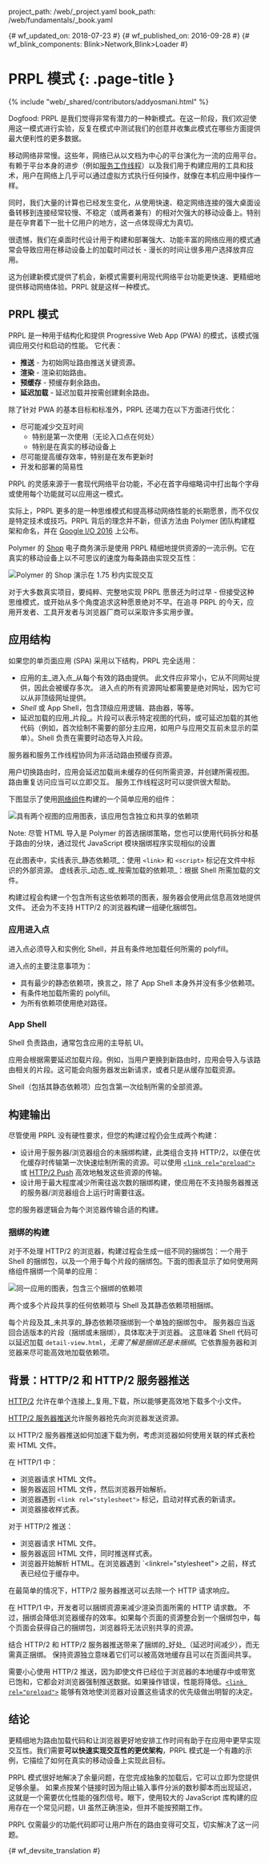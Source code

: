 project_path: /web/_project.yaml
book_path: /web/fundamentals/_book.yaml

{# wf_updated_on: 2018-07-23 #}
{# wf_published_on: 2016-09-28 #}
{# wf_blink_components: Blink>Network,Blink>Loader #}

# PRPL 模式 {: .page-title }

{% include "web/_shared/contributors/addyosmani.html" %}

Dogfood: PRPL 是我们觉得非常有潜力的一种新模式。在这一阶段，我们欢迎使用这一模式进行实验，反复在模式中测试我们的创意并收集此模式在哪些方面提供最大便利性的更多数据。



移动网络非常慢。这些年，网络已从以文档为中心的平台演化为一流的应用平台。
有赖于平台本身的进步（例如[服务工作线程](/web/fundamentals/getting-started/primers/service-workers)）以及我们用于构建应用的工具和技术，用户在网络上几乎可以通过虚拟方式执行任何操作，就像在本机应用中操作一样。





同时，我们大量的计算也已经发生变化，从使用快速、稳定网络连接的强大桌面设备转移到连接经常较慢、不稳定（或两者兼有）的相对欠强大的移动设备上。特别是在孕育着下一批十亿用户的地方，这一点体现得尤为真切。



很遗憾，我们在桌面时代设计用于构建和部署强大、功能丰富的网络应用的模式通常会导致应用在移动设备上的加载时间过长 - 漫长的时间让很多用户选择放弃应用。



这为创建新模式提供了机会，新模式需要利用现代网络平台功能更快速、更精细地提供移动网络体验。PRPL 就是这样一种模式。



## PRPL 模式

PRPL 是一种用于结构化和提供 Progressive Web App (PWA) 的模式，该模式强调应用交付和启动的性能。
它代表：

*  **推送** - 为初始网址路由推送关键资源。
*  **渲染** - 渲染初始路由。
*  **预缓存** - 预缓存剩余路由。
*  **延迟加载** - 延迟加载并按需创建剩余路由。

除了针对 PWA 的基本目标和标准外，PRPL 还竭力在以下方面进行优化：


* 尽可能减少交互时间
    * 特别是第一次使用（无论入口点在何处）
    * 特别是在真实的移动设备上
* 尽可能提高缓存效率，特别是在发布更新时
* 开发和部署的简易性

PRPL 的灵感来源于一套现代网络平台功能，不必在首字母缩略词中打出每个字母或使用每个功能就可以应用这一模式。



实际上，PRPL 更多的是一种思维模式和提高移动网络性能的长期愿景，而不仅仅是特定技术或技巧。PRPL 背后的理念并不新，但该方法由 Polymer 团队构建框架和命名，并在 [Google I/O 2016](https://www.youtube.com/watch?v=J4i0xJnQUzU) 上公布。



Polymer 的 [Shop](https://shop.polymer-project.org) 电子商务演示是使用 PRPL 精细地提供资源的一流示例。它在真实的移动设备上以不可思议的速度为每条路由实现交互性：




![Polymer 的 Shop 演示在 1.75 秒内实现交互](images/app-build-prpl-shop.png)

对于大多数真实项目，要纯粹、完整地实现 PRPL 愿景还为时过早 - 但接受这种思维模式，或开始从多个角度追求这种愿景绝对不早。在追寻 PRPL 的今天，应用开发者、工具开发者与浏览器厂商可以采取许多实用步骤。



## 应用结构

如果您的单页面应用 (SPA) 采用以下结构，PRPL 完全适用：


-   应用的主_进入点_从每个有效的路由提供。
此文件应非常小，它从不同网址提供，因此会被缓存多次。
进入点的所有资源网址都需要是绝对网址，因为它可以从非顶级网址提供。
-   _Shell_ 或 App Shell，包含顶级应用逻辑、路由器，等等。
-   延迟加载的应用_片段_。片段可以表示特定视图的代码，或可延迟加载的其他代码（例如，首次绘制不需要的部分主应用，如用户与应用交互前未显示的菜单）。Shell 负责在需要时动态导入片段。


服务器和服务工作线程协同为非活动路由预缓存资源。


用户切换路由时，应用会延迟加载尚未缓存的任何所需资源，并创建所需视图。
路由重复访问应当可以立即交互。
服务工作线程这时可以提供很大帮助。

下图显示了使用[网络组件](http://webcomponents.org/)构建的一个简单应用的组件：


![具有两个视图的应用图表，该应用包含独立和共享的依赖项](images/app-build-components.png)


Note: 尽管 HTML 导入是 Polymer 的首选捆绑策略，您也可以使用代码拆分和基于路由的分块，通过现代 JavaScript 模块捆绑程序实现相似的设置



在此图表中，实线表示_静态依赖项_：使用 `<link>` 和 `<script>` 标记在文件中标识的外部资源。
虚线表示_动态_或_按需加载的依赖项_：根据 Shell 所需加载的文件。



构建过程会构建一个包含所有这些依赖项的图表，服务器会使用此信息高效地提供文件。
还会为不支持 HTTP/2 的浏览器构建一组硬化捆绑包。


### 应用进入点

进入点必须导入和实例化 Shell，并且有条件地加载任何所需的 polyfill。


进入点的主要注意事项为：

-   具有最少的静态依赖项，换言之，除了 App Shell 本身外并没有多少依赖项。
-   有条件地加载所需的 polyfill。
-   为所有依赖项使用绝对路径。

### App Shell

Shell 负责路由，通常包含应用的主导航 UI。


应用会根据需要延迟加载片段。例如，当用户更换到新路由时，应用会导入与该路由相关的片段。这可能会向服务器发出新请求，或者只是从缓存加载资源。


Shell（包括其静态依赖项）应包含第一次绘制所需的全部资源。


## 构建输出

尽管使用 PRPL 没有硬性要求，但您的构建过程仍会生成两个构建：


-   设计用于服务器/浏览器组合的未捆绑构建，此类组合支持 HTTP/2，以便在优化缓存时传输第一次快速绘制所需的资源。可以使用 [`<link rel="preload">`][Resource hints]或 [HTTP/2 Push] 高效地触发这些资源的传输。
-   设计用于最大程度减少所需往返次数的捆绑构建，使应用在不支持服务器推送的服务器/浏览器组合上运行时需要往返。



您的服务器逻辑会为每个浏览器传输合适的构建。

### 捆绑的构建

对于不处理 HTTP/2 的浏览器，构建过程会生成一组不同的捆绑包：一个用于 Shell 的捆绑包，以及一个用于每个片段的捆绑包。下面的图表显示了如何使用网络组件捆绑一个简单的应用：


![同一应用的图表，包含三个捆绑的依赖项](images/app-build-bundles.png)


两个或多个片段共享的任何依赖项与 Shell 及其静态依赖项相捆绑。


每个片段及其_未共享的_静态依赖项捆绑到一个单独的捆绑包中。
服务器应当返回合适版本的片段（捆绑或未捆绑），具体取决于浏览器。
这意味着 Shell 代码可以延迟加载 `detail-view.html`，_无需了解是捆绑还是未捆绑_。它依靠服务器和浏览器来尽可能高效地加载依赖项。



## 背景：HTTP/2 和 HTTP/2 服务器推送

[HTTP/2] 允许在单个连接上_复用_下载，所以能够更高效地下载多个小文件。


[HTTP/2 服务器推送][HTTP/2 Push]允许服务器抢先向浏览器发送资源。


以 HTTP/2 服务器推送如何加速下载为例，考虑浏览器如何使用关联的样式表检索 HTML 文件。


在 HTTP/1 中：

*   浏览器请求 HTML 文件。
*   服务器返回 HTML 文件，然后浏览器开始解析。
*   浏览器遇到 `<link rel="stylesheet">` 标记，启动对样式表的新请求。
*   浏览器接收样式表。

对于 HTTP/2 推送：
*   浏览器请求 HTML 文件。
*   服务器返回 HTML 文件，同时推送样式表。
*   浏览器开始解析 HTML。在浏览器遇到 `<linkrel="stylesheet"> 之前，样式表已经位于缓存中。


在最简单的情况下，HTTP/2 服务器推送可以去除一个 HTTP 请求响应。


在 HTTP/1 中，开发者可以捆绑资源来减少渲染页面所需的 HTTP 请求数。
不过，捆绑会降低浏览器缓存的效率。如果每个页面的资源整合到一个捆绑包中，每个页面会获得自己的捆绑包，浏览器将无法识别共享的资源。




结合 HTTP/2 和 HTTP/2 服务器推送带来了捆绑的_好处_（延迟时间减少），而无需真正捆绑。
保持资源独立意味着它们可以被高效地缓存且可以在页面间共享。


需要小心使用 HTTP/2 推送，因为即使文件已经位于浏览器的本地缓存中或带宽已饱和，它都会对浏览器强制推送数据。如果操作错误，性能将降低。[`<link rel="preload">`][Resource hints] 能够有效地使浏览器对设置这些请求的优先级做出明智的决定。



##  结论

更精细地为路由加载代码和让浏览器更好地安排工作时间有助于在应用中更早实现交互性。我们需要**可以快速实现交互性的更优架构**，PRPL 模式是一个有趣的示例，它描绘了如何在真实的移动设备上实现此目标。



PRPL 模式很好地解决了余量问题，在您完成抽象的加载后，它可以立即为您提供足够余量。
如果点按某个链接时因为阻止输入事件分派的数秒脚本而出现延迟，这就是一个需要优化性能的强烈信号。眼下，使用较大的 JavaScript 库构建的应用存在一个常见问题，UI 虽然正确渲染，但并不能按预期工作。



PRPL 仅需最少的功能代码即可让用户所在的路由变得可交互，切实解决了这一问题。


[HTTP/2]: /web/fundamentals/performance/http2/
[Resource hints]: /web/updates/2016/03/link-rel-preload
[HTTP/2 Push]: /web/fundamentals/performance/http2/#server-push


{# wf_devsite_translation #}
